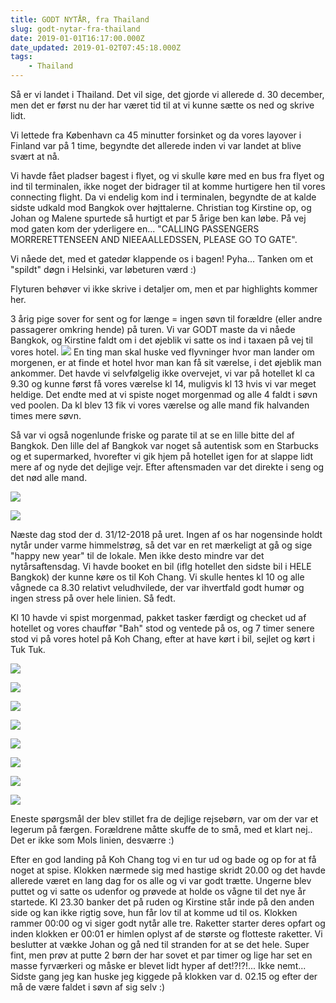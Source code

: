 ```yaml
---
title: GODT NYTÅR, fra Thailand
slug: godt-nytar-fra-thailand
date: 2019-01-01T16:17:00.000Z
date_updated: 2019-01-02T07:45:18.000Z
tags: 
    - Thailand
---
```


Så er vi landet i Thailand. Det vil sige, det gjorde vi allerede d. 30 december, men det er først nu der har været tid til at vi kunne sætte os ned og skrive lidt.

Vi lettede fra København ca 45 minutter forsinket og da vores layover i Finland var på 1 time, begyndte det allerede inden vi var landet at blive svært at nå. 

Vi havde fået pladser bagest i flyet, og vi skulle køre med en bus fra flyet og ind til terminalen, ikke noget der bidrager til at komme hurtigere hen til vores connecting flight. Da vi endelig kom ind i terminalen, begyndte de at kalde sidste udkald mod Bangkok over højttalerne. Christian tog Kirstine op, og Johan og Malene spurtede så hurtigt et par 5 årige ben kan løbe. På vej mod gaten kom der yderligere en... "CALLING PASSENGERS MORRERETTENSEEN AND NIEEAALLEDSSEN, PLEASE GO TO GATE". 

Vi nåede det, med et gatedør klappende os i bagen! Pyha... Tanken om et "spildt" døgn i Helsinki, var løbeturen værd :)

Flyturen behøver vi ikke skrive i detaljer om, men et par highlights kommer her.

3 årig pige sover for sent og for længe = ingen søvn til forældre (eller andre passagerer omkring hende) på turen. Vi var GODT maste da vi nåede Bangkok, og Kirstine faldt om i det øjeblik vi satte os ind i taxaen på vej til vores hotel.
![](/../../assets/images/2019/01/IMG_1390.jpg)
En ting man skal huske ved flyvninger hvor man lander om morgenen, er at finde et hotel hvor man kan få sit værelse, i det øjeblik man ankommer. Det havde vi selvfølgelig ikke overvejet, vi var på hotellet kl ca 9.30 og kunne først få vores værelse kl 14, muligvis kl 13 hvis vi var meget heldige. Det endte med at vi spiste noget morgenmad og alle 4 faldt i søvn ved poolen. Da kl blev 13 fik vi vores værelse og alle mand fik halvanden times mere søvn.

Så var vi også nogenlunde friske og parate til at se en lille bitte del af Bangkok. Den lille del af Bangkok var noget så autentisk som en Starbucks og et supermarked, hvorefter vi gik hjem på hotellet igen for at slappe lidt mere af og nyde det dejlige vejr. Efter aftensmaden var det direkte i seng og det nød alle mand.

![](/../../assets/images/2019/01/IMG_1394-1.jpg)

![](/../../assets/images/2019/01/IMG_3791.jpeg)

Næste dag stod der d. 31/12-2018 på uret. Ingen af os har nogensinde holdt nytår under varme himmelstrøg, så det var en ret mærkeligt at gå og sige "happy new year" til de lokale. Men ikke desto mindre var det nytårsaftensdag. Vi havde booket en bil (iflg hotellet den sidste bil i HELE Bangkok) der kunne køre os til Koh Chang. Vi skulle hentes kl 10 og alle vågnede ca 8.30 relativt veludhvilede, der var ihvertfald godt humør og ingen stress på over hele linien. Så fedt. 

Kl 10 havde vi spist morgenmad, pakket tasker færdigt og checket ud af hotellet og vores chauffør "Bah" stod og ventede på os, og 7 timer senere stod vi på vores hotel på Koh Chang, efter at have kørt i bil, sejlet og kørt i Tuk Tuk.

![](/../../assets/images/2019/01/IMG_1401-2.jpg)

![](/../../assets/images/2019/01/IMG_1403.jpg)

![](/../../assets/images/2019/01/IMG_1405.jpg)

![](/../../assets/images/2019/01/IMG_1406.jpg)

![](/../../assets/images/2019/01/IMG_1419.jpg)

![](/../../assets/images/2019/01/IMG_1420-1.jpg)

![](/../../assets/images/2019/01/IMG_3804-1.jpeg)

![](/../../assets/images/2019/01/IMG_3813.jpeg)

Eneste spørgsmål der blev stillet fra de dejlige rejsebørn, var om der var et legerum på færgen. Forældrene måtte skuffe de to små, med et klart nej.. Det er ikke som Mols linien, desværre :)

Efter en god landing på Koh Chang tog vi en tur ud og bade og op for at få noget at spise. Klokken nærmede sig med hastige skridt 20.00 og det havde allerede været en lang dag for os alle og vi var godt trætte. Ungerne blev puttet og vi satte os udenfor og prøvede at holde os vågne til det nye år startede. Kl 23.30 banker det på ruden og Kirstine står inde på den anden side og kan ikke rigtig sove, hun får lov til at komme ud til os. Klokken rammer 00:00 og vi siger godt nytår alle tre. Raketter starter deres opfart og inden klokken er 00:01 er himlen oplyst af de største og flotteste raketter. Vi beslutter at vække Johan og gå ned til stranden for at se det hele. Super fint, men prøv at putte 2 børn der har sovet et par timer og lige har set en masse fyrværkeri og måske er blevet lidt hyper af det!?!?!... Ikke nemt... Sidste gang jeg kan huske jeg kiggede på klokken var d. 02.15 og efter der må de være faldet i søvn af sig selv :)
